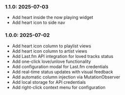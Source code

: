 ### 1.1.0: 2025-07-03

* Add heart inside the now playing widget
* Add heart icon to side nav

### 1.0.0: 2025-07-02

* Add heart icon column to playlist views
* Add heart icon column to artist views
* Add Last.fm API integration for loved tracks status
* Add one-click love/unlove functionality
* Add configuration modal for Last.fm credentials
* Add real-time status updates with visual feedback
* Add automatic column injection via MutationObserver
* Add local storage for API credentials
* Add right-click context menu for configuration
